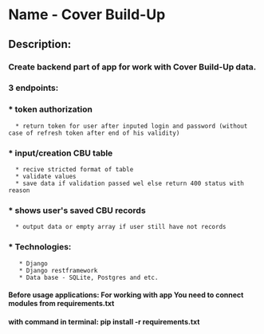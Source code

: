 # Name - Cover Build-Up


## Description:

### Create backend part of app for work with Cover Build-Up data.


### 3 endpoints: 

### * token authorization
      * return token for user after inputed login and password (without case of refresh token after end of his validity)


### * input/creation CBU table
      * recive stricted format of table
      * validate values
      * save data if validation passed wel else return 400 status with reason


### * shows user's saved CBU records 
      * output data or empty array if user still have not records


### * Technologies:
       * Django
       * Django restframework
       * Data base - SQLite, Postgres and etc.


#### Before usage applications: For working with app You need to connect modules from requirements.txt
#### with command in terminal: pip install -r requirements.txt
